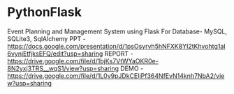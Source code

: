# PythonFlask
Event Planning and Management System using Flask
For Database- MySQL, SQLite3, SqlAlchemy
PPT - https://docs.google.com/presentation/d/1psOsyrvh5hNFXK8YI2tKhvohtg1aI6vynjEtfjksEFQ/edit?usp=sharing
REPORT - https://drive.google.com/file/d/1bjKs7VtWYaOKR0e-8N2yxj3TRS__wqS1/view?usp=sharing
DEMO - https://drive.google.com/file/d/1L0v9pJDkCEIjPf364NfEvN14knh7NbA2/view?usp=sharing
